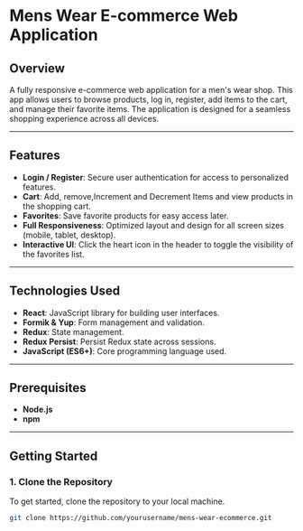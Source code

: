 # **Mens Wear E-commerce Web Application**

## **Overview**
A fully responsive e-commerce web application for a men's wear shop. This app allows users to browse products, log in, register, add items to the cart, and manage their favorite items. The application is designed for a seamless shopping experience across all devices.

---

## **Features**
- **Login / Register**: Secure user authentication for access to personalized features.
- **Cart**: Add, remove,Increment and Decrement Items and view products in the shopping cart.
- **Favorites**: Save favorite products for easy access later.
- **Full Responsiveness**: Optimized layout and design for all screen sizes (mobile, tablet, desktop).
- **Interactive UI**: Click the heart icon in the header to toggle the visibility of the favorites list.

---

## **Technologies Used**
- **React**: JavaScript library for building user interfaces.
- **Formik & Yup**: Form management and validation.
- **Redux**: State management.
- **Redux Persist**: Persist Redux state across sessions.
- **JavaScript (ES6+)**: Core programming language used.

---

## **Prerequisites**
- **Node.js** 
- **npm** 

---

## **Getting Started**

### **1. Clone the Repository**
To get started, clone the repository to your local machine.

```bash
git clone https://github.com/yourusername/mens-wear-ecommerce.git
